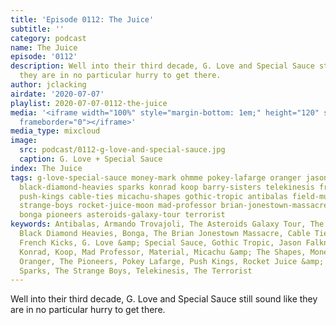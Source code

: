```yaml
---
title: 'Episode 0112: The Juice'
subtitle: ''
category: podcast
name: The Juice
episode: '0112'
description: Well into their third decade, G. Love and Special Sauce still sound like
  they are in no particular hurry to get there.
author: jclacking
airdate: '2020-07-07'
playlist: 2020-07-07-0112-the-juice
media: '<iframe width="100%" style="margin-bottom: 1em;" height="120" src="https://www.mixcloud.com/widget/iframe/?feed=%2Fthe-lacking-org%2Fuc6sds-112-the-juice%2F&hide_artwork=1&hide_cover=1&light=1"
  frameborder="0"></iframe>'
media_type: mixcloud
image:
  src: podcast/0112-g-love-and-special-sauce.jpg
  caption: G. Love + Special Sauce
index: The Juice
tags: g-love-special-sauce money-mark ohmme pokey-lafarge oranger jason-falkner rodriguez
  black-diamond-heavies sparks konrad koop barry-sisters telekinesis french-kicks
  push-kings cable-ties micachu-shapes gothic-tropic antibalas field-music king-kong
  strange-boys rocket-juice-moon mad-professor brian-jonestown-massacre material armando-trovajoli
  bonga pioneers asteroids-galaxy-tour terrorist
keywords: Antibalas, Armando Trovajoli, The Asteroids Galaxy Tour, The Barry Sisters,
  Black Diamond Heavies, Bonga, The Brian Jonestown Massacre, Cable Ties, Field Music,
  French Kicks, G. Love &amp; Special Sauce, Gothic Tropic, Jason Falkner, King Kong,
  Konrad, Koop, Mad Professor, Material, Micachu &amp; The Shapes, Money Mark, Ohmme,
  Oranger, The Pioneers, Pokey Lafarge, Push Kings, Rocket Juice &amp; The Moon, Rodriguez,
  Sparks, The Strange Boys, Telekinesis, The Terrorist
---
```

Well into their third decade, G. Love and Special Sauce still sound like they are in no particular hurry to get there.
